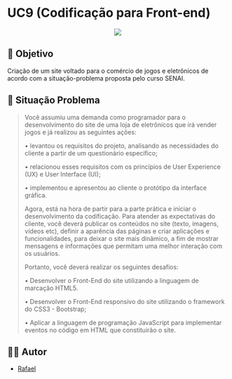 # UC9 (Codificação para Front-end)

<center><img src="https://camo.githubusercontent.com/459f141bd5e24c179a0e2dd49691e290ed5c5d4b4cb97767daee7cfaf6e31121/687474703a2f2f696d672e736869656c64732e696f2f7374617469632f76313f6c6162656c3d535441545553266d6573736167653d434f4e434c5549444f26636f6c6f723d475245454e267374796c653d666f722d7468652d6261646765")> </center>

## 🎯 Objetivo
Criação de um site voltado para o comércio de jogos e eletrônicos de acordo com a situação-problema proposta pelo curso SENAI.

## 📓 Situação Problema
> Você assumiu uma demanda como programador para o desenvolvimento do site de uma loja de eletrônicos que irá vender jogos e já realizou as seguintes ações:
>
> • levantou os requisitos do projeto, analisando as necessidades do cliente a partir de um questionário específico;
>
> • relacionou esses requisitos com os princípios de User Experience (UX) e User Interface (UI);
>
> • implementou e apresentou ao cliente o protótipo da interface gráfica.
>
> Agora, está na hora de partir para a parte prática e iniciar o desenvolvimento da codificação. Para atender as expectativas do cliente, você deverá publicar os conteúdos no site (texto, imagens, vídeos etc), definir a aparência das páginas e criar aplicações e funcionalidades, para deixar o site mais dinâmico, a fim de mostrar mensagens e informações que permitam uma melhor interação com os usuários.
>
> Portanto, você deverá realizar os seguintes desafios:
>
> • Desenvolver o Front-End do site utilizando a linguagem de marcação HTML5.
>
> • Desenvolver o Front-End responsivo do site utilizando o framework do CSS3 - Bootstrap;
> 
> • Aplicar a linguagem de programação JavaScript para implementar eventos no código em HTML que constituirão o site.

## 👨‍💻 Autor 
- [Rafael](https://github.com/Raffs-el)
